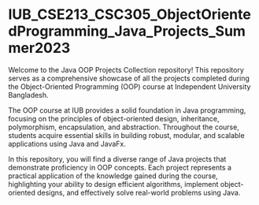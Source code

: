 # IUB_CSE213_CSC305_ObjectOrientedProgramming_Java_Projects_Summer2023
Welcome to the Java OOP Projects Collection repository! This repository serves as a comprehensive showcase of all the projects completed during the Object-Oriented Programming (OOP) course at Independent University Bangladesh.

The OOP course at IUB provides a solid foundation in Java programming, focusing on the principles of object-oriented design, inheritance, polymorphism, encapsulation, and abstraction. Throughout the course, students acquire essential skills in building robust, modular, and scalable applications using Java and JavaFx.

In this repository, you will find a diverse range of Java projects that demonstrate proficiency in OOP concepts. Each project represents a practical application of the knowledge gained during the course, highlighting your ability to design efficient algorithms, implement object-oriented designs, and effectively solve real-world problems using Java.
